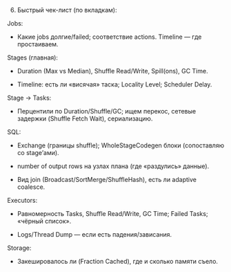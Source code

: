 6. Быстрый чек-лист (по вкладкам):
    

Jobs:

- Какие jobs долгие/failed; соответствие actions. Timeline — где простаиваем.
    

Stages (главная):

- Duration (Max vs Median), Shuffle Read/Write, Spill(ons), GC Time.
    
- Timeline: есть ли «висячая» таска; Locality Level; Scheduler Delay.
    

Stage → Tasks:

- Перцентили по Duration/Shuffle/GC; ищем перекос, сетевые задержки (Shuffle Fetch Wait), сериализацию.
    

SQL:

- Exchange (границы shuffle); WholeStageCodegen блоки (сопоставляю со stage’ами).
    
- number of output rows на узлах плана (где «раздулись» данные).
    
- Вид join (Broadcast/SortMerge/ShuffleHash), есть ли adaptive coalesce.
    

Executors:

- Равномерность Tasks, Shuffle Read/Write, GC Time; Failed Tasks; «чёрный список».
    
- Logs/Thread Dump — если есть падения/зависания.
    

Storage:

- Закешировалось ли (Fraction Cached), где и сколько памяти съело.